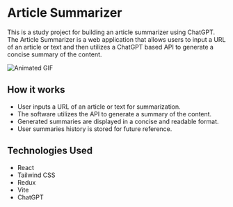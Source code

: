 # Article Summarizer

This is a study project for building an article summarizer using ChatGPT. The Article Summarizer is a web application that allows users to input a URL of an article or text and then utilizes a ChatGPT based API to generate a concise summary of the content.


![Animated GIF](https://media.giphy.com/media/v1.Y2lkPTc5MGI3NjExNDM1ZWYxMmU1MGM4NmM3YjFiOTVmNzI0YWJkYTBjMThhNjE1M2ZlYyZlcD12MV9pbnRlcm5hbF9naWZzX2dpZklkJmN0PWc/4ymHwO1IzJ6FmSAU5k/giphy.gif)


## How it works

- User inputs a URL of an article or text for summarization.
- The software utilizes the API to generate a summary of the content.
- Generated summaries are displayed in a concise and readable format.
- User summaries history is stored for future reference.

## Technologies Used

- React
- Tailwind CSS
- Redux
- Vite
- ChatGPT
